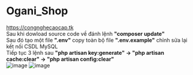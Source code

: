 # Ogani_Shop
https://congnghecaocap.tk <br>
Sau khi dowload source code về đánh lệnh <b>"composer update"</b> <br>
Sau đó tạo một file <b>".env"</b> copy toàn bộ file <b>".env.example"</b> chỉnh sửa lại kết nối CSDL MySQL<br>
Tiếp tục 3 lệnh sau <b>"php artisan key:generate" -> "php artisan cache:clear" -> "php artisan config:clear"</b> <br>
![image](https://user-images.githubusercontent.com/96273974/148952912-9af92782-59a2-4731-af5b-d3d9d6efae7b.png)
![image](https://user-images.githubusercontent.com/96273974/148952957-e3259871-3bd2-4ecd-8ed3-8194cd79bec4.png)

